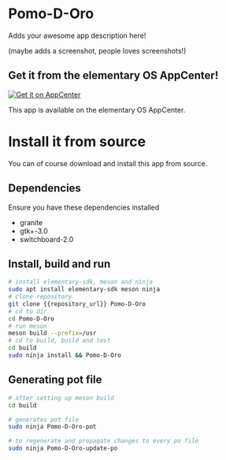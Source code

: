 # Pomo-D-Oro 

Adds your awesome app description here!

(maybe adds a screenshot, people loves screenshots!)

## Get it from the elementary OS AppCenter!

[![Get it on AppCenter](https://appcenter.elementary.io/badge.svg)](https://appcenter.elementary.io/Pomo-D-Oro)

This app is available on the elementary OS AppCenter.

# Install it from source

You can of course download and install this app from source.

## Dependencies

Ensure you have these dependencies installed

* granite
* gtk+-3.0
* switchboard-2.0

## Install, build and run

```bash
# install elementary-sdk, meson and ninja 
sudo apt install elementary-sdk meson ninja
# clone repository
git clone {{repository_url}} Pomo-D-Oro
# cd to dir
cd Pomo-D-Oro
# run meson
meson build --prefix=/usr
# cd to build, build and test
cd build
sudo ninja install && Pomo-D-Oro
```

## Generating pot file

```bash
# after setting up meson build
cd build

# generates pot file
sudo ninja Pomo-D-Oro-pot

# to regenerate and propagate changes to every po file
sudo ninja Pomo-D-Oro-update-po
```
